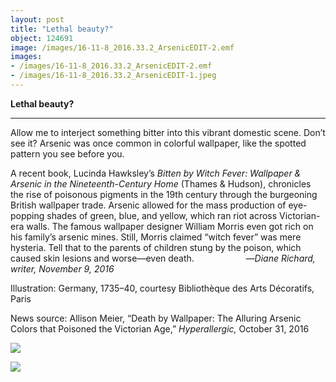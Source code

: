```yaml
---
layout: post
title: "Lethal beauty?"
object: 124691
image: /images/16-11-8_2016.33.2_ArsenicEDIT-2.emf
images:
- /images/16-11-8_2016.33.2_ArsenicEDIT-2.emf
- /images/16-11-8_2016.33.2_ArsenicEDIT-1.jpeg
---
```

**Lethal beauty?**

****

Allow me to interject something bitter into this vibrant domestic scene. Don’t see it? Arsenic was once common in colorful wallpaper, like the spotted pattern you see before you.

A recent book, Lucinda Hawksley’s *Bitten by Witch Fever: Wallpaper & Arsenic in the Nineteenth-Century Home* (Thames & Hudson), chronicles the rise of poisonous pigments in the 19th century through the burgeoning British wallpaper trade. Arsenic allowed for the mass production of eye-popping shades of green, blue, and yellow, which ran riot across Victorian-era walls. The famous wallpaper designer William Morris even got rich on his family’s arsenic mines. Still, Morris claimed “witch fever” was mere hysteria. Tell that to the parents of children stung by the poison, which caused skin lesions and worse—even death.                     —*Diane Richard, writer, November 9, 2016*

 Illustration: Germany, 1735–40, courtesy Bibliothèque des Arts Décoratifs, Paris

News source: Allison Meier, “Death by Wallpaper: The Alluring Arsenic Colors that Poisoned the Victorian Age,” *Hyperallergic,* October 31, 2016

![]({{siteurl.base}}/images/16-11-8_2016.33.2_ArsenicEDIT-2.emf)

![]({{siteurl.base}}/images/16-11-8_2016.33.2_ArsenicEDIT-1.jpeg)
